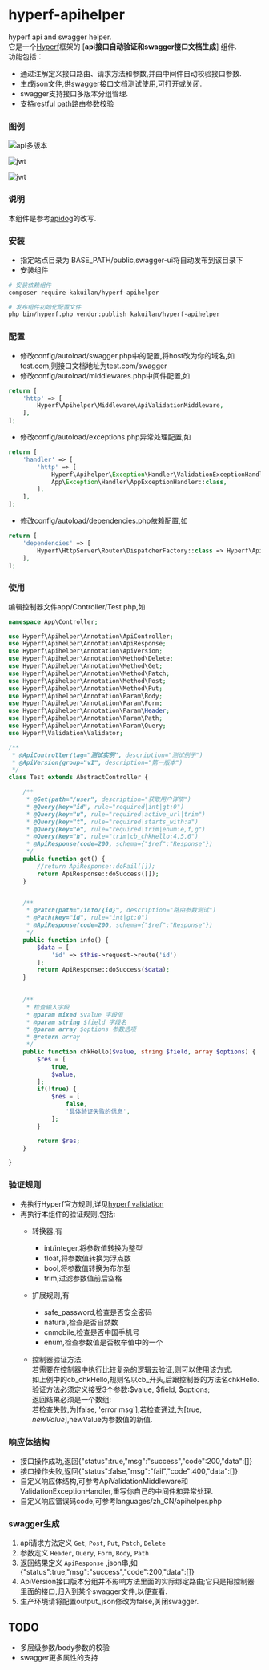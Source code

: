 # hyperf-apihelper
hyperf api and swagger helper.   
它是一个[Hyperf](https://github.com/hyperf-cloud/hyperf)框架的 [**api接口自动验证和swagger接口文档生成**] 组件.  
功能包括：  
- 通过注解定义接口路由、请求方法和参数,并由中间件自动校验接口参数.
- 生成json文件,供swagger接口文档测试使用,可打开或关闭.
- swagger支持接口多版本分组管理.
- 支持restful path路由参数校验


### 图例
![api多版本](tests/01.jpg)  

![jwt](tests/02.jpg)  

![jwt](tests/03.jpg)  



### 说明
本组件是参考[apidog](https://github.com/daodao97/apidog)的改写.


### 安装
- 指定站点目录为 BASE_PATH/public,swagger-ui将自动发布到该目录下
- 安装组件
```sh
# 安装依赖组件
composer require kakuilan/hyperf-apihelper

# 发布组件初始化配置文件
php bin/hyperf.php vendor:publish kakuilan/hyperf-apihelper
```



### 配置
- 修改config/autoload/swagger.php中的配置,将host改为你的域名,如test.com,则接口文档地址为test.com/swagger
- 修改config/autoload/middlewares.php中间件配置,如
```php
return [
    'http' => [
        Hyperf\Apihelper\Middleware\ApiValidationMiddleware,
    ],
];
```
- 修改config/autoload/exceptions.php异常处理配置,如
```php
return [
    'handler' => [
        'http' => [
            Hyperf\Apihelper\Exception\Handler\ValidationExceptionHandler::class,
            App\Exception\Handler\AppExceptionHandler::class,
        ],
    ],
];
```
- 修改config/autoload/dependencies.php依赖配置,如
```php
return [
    'dependencies' => [
        Hyperf\HttpServer\Router\DispatcherFactory::class => Hyperf\Apihelper\DispathcerFactory::class
    ],
];
```


### 使用
编辑控制器文件app/Controller/Test.php,如
```php
namespace App\Controller;

use Hyperf\Apihelper\Annotation\ApiController;
use Hyperf\Apihelper\Annotation\ApiResponse;
use Hyperf\Apihelper\Annotation\ApiVersion;
use Hyperf\Apihelper\Annotation\Method\Delete;
use Hyperf\Apihelper\Annotation\Method\Get;
use Hyperf\Apihelper\Annotation\Method\Patch;
use Hyperf\Apihelper\Annotation\Method\Post;
use Hyperf\Apihelper\Annotation\Method\Put;
use Hyperf\Apihelper\Annotation\Param\Body;
use Hyperf\Apihelper\Annotation\Param\Form;
use Hyperf\Apihelper\Annotation\Param\Header;
use Hyperf\Apihelper\Annotation\Param\Path;
use Hyperf\Apihelper\Annotation\Param\Query;
use Hyperf\Validation\Validator;

/**
 * @ApiController(tag="测试实例", description="测试例子")
 * @ApiVersion(group="v1", description="第一版本")
 */
class Test extends AbstractController {

    /**
     * @Get(path="/user", description="获取用户详情")
     * @Query(key="id", rule="required|int|gt:0")
     * @Query(key="u", rule="required|active_url|trim")
     * @Query(key="t", rule="required|starts_with:a")
     * @Query(key="e", rule="required|trim|enum:e,f,g")
     * @Query(key="h", rule="trim|cb_chkHello:4,5,6")
     * @ApiResponse(code=200, schema={"$ref":"Response"})
     */
    public function get() {
        //return ApiResponse::doFail([]);
        return ApiResponse::doSuccess([]);
    }


    /**
     * @Patch(path="/info/{id}", description="路由参数测试")
     * @Path(key="id", rule="int|gt:0")
     * @ApiResponse(code=200, schema={"$ref":"Response"})
     */
    public function info() {
        $data = [
            'id' => $this->request->route('id')
        ];
        return ApiResponse::doSuccess($data);
    }
    
    
    /**
     * 检查输入字段
     * @param mixed $value 字段值
     * @param string $field 字段名
     * @param array $options 参数选项
     * @return array
     */
    public function chkHello($value, string $field, array $options) {
        $res = [
            true,
            $value,
        ];
        if(!true) {
            $res = [
                false,
                '具体验证失败的信息',
            ];
        }

        return $res;
    }

}
```


### 验证规则
- 先执行Hyperf官方规则,详见[hyperf validation](https://hyperf.wiki/#/zh-cn/validation)
- 再执行本组件的验证规则,包括:  
  - 转换器,有
    - int/integer,将参数值转换为整型
    - float,将参数值转换为浮点数
    - bool,将参数值转换为布尔型
    - trim,过滤参数值前后空格
    
  - 扩展规则,有
    - safe_password,检查是否安全密码
    - natural,检查是否自然数
    - cnmobile,检查是否中国手机号
    - enum,检查参数值是否枚举值中的一个
    
  - 控制器验证方法.  
  若需要在控制器中执行比较复杂的逻辑去验证,则可以使用该方式.  
  如上例中的cb_chkHello,规则名以cb_开头,后跟控制器的方法名chkHello.  
  验证方法必须定义接受3个参数:$value, $field, $options;  
  返回结果必须是一个数组:  
  若检查失败,为[false, 'error msg'];若检查通过,为[true, $newValue],$newValue为参数值的新值.
  

### 响应体结构

- 接口操作成功,返回{"status":true,"msg":"success","code":200,"data":[]}
- 接口操作失败,返回{"status":false,"msg":"fail","code":400,"data":[]}
- 自定义响应体结构,可参考ApiValidationMiddleware和ValidationExceptionHandler,重写你自己的中间件和异常处理.
- 自定义响应错误码code,可参考languages/zh_CN/apihelper.php


### swagger生成

1.  api请求方法定义 `Get`, `Post`, `Put`, `Patch`, `Delete`
2.  参数定义 `Header`, `Query`, `Form`, `Body`, `Path`
3.  返回结果定义 `ApiResponse` ,json串,如{"status":true,"msg":"success","code":200,"data":[]}
4.  ApiVersion接口版本分组并不影响方法里面的实际绑定路由;它只是把控制器里面的接口,归入到某个swagger文件,以便查看.
5.  生产环境请将配置output_json修改为false,关闭swagger.

## TODO
- 多层级参数/body参数的校验
- swagger更多属性的支持



